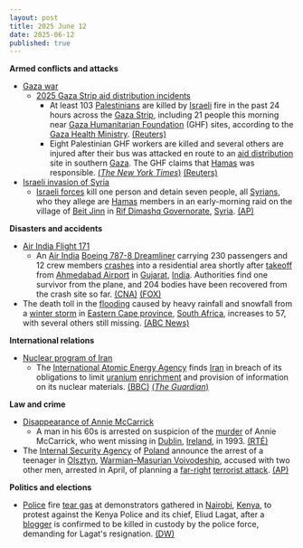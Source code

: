 ```yaml
---
layout: post
title: 2025 June 12
date: 2025-06-12
published: true
---
```



**Armed conflicts and attacks**

* [Gaza war](https://en.wikipedia.org/wiki/Gaza_war "Gaza war")
  + [2025 Gaza Strip aid distribution incidents](https://en.wikipedia.org/wiki/2025_Gaza_Strip_aid_distribution_incidents "2025 Gaza Strip aid distribution incidents")
    - At least 103 [Palestinians](https://en.wikipedia.org/wiki/Palestinians "Palestinians") are killed by [Israeli](https://en.wikipedia.org/wiki/Israel "Israel") fire in the past 24 hours across the [Gaza Strip](https://en.wikipedia.org/wiki/Gaza_Strip "Gaza Strip"), including 21 people this morning near [Gaza Humanitarian Foundation](https://en.wikipedia.org/wiki/Gaza_Humanitarian_Foundation "Gaza Humanitarian Foundation") (GHF) sites, according to the [Gaza Health Ministry](https://en.wikipedia.org/wiki/Gaza_Health_Ministry "Gaza Health Ministry"). [(Reuters)](https://www.reuters.com/world/middle-east/humanitarian-workers-killed-gaza-bus-ambush-that-israel-blames-hamas-2025-06-12/)
    - Eight Palestinian GHF workers are killed and several others are injured after their bus was attacked en route to an [aid distribution](https://en.wikipedia.org/wiki/Humanitarian_aid "Humanitarian aid") site in southern [Gaza](https://en.wikipedia.org/wiki/Gaza_Strip "Gaza Strip"). The GHF claims that [Hamas](https://en.wikipedia.org/wiki/Hamas "Hamas") was responsible. [(*The New York Times*)](https://www.nytimes.com/2025/06/11/world/middleeast/gaza-aid-hamas-attack.html) [(Reuters)](https://www.reuters.com/world/middle-east/humanitarian-workers-killed-gaza-bus-ambush-that-israel-blames-hamas-2025-06-12/)
* [Israeli invasion of Syria](https://en.wikipedia.org/wiki/Israeli_invasion_of_Syria_%282024%E2%80%93present%29 "Israeli invasion of Syria (2024–present)")
  + [Israeli forces](https://en.wikipedia.org/wiki/Israel_Defense_Forces "Israel Defense Forces") kill one person and detain seven people, all [Syrians](https://en.wikipedia.org/wiki/Syrians "Syrians"), who they allege are [Hamas](https://en.wikipedia.org/wiki/Hamas "Hamas") members in an early-morning raid on the village of [Beit Jinn](https://en.wikipedia.org/wiki/Beit_Jinn "Beit Jinn") in [Rif Dimashq Governorate](https://en.wikipedia.org/wiki/Rif_Dimashq_Governorate "Rif Dimashq Governorate"), [Syria](https://en.wikipedia.org/wiki/Syria "Syria"). [(AP)](https://apnews.com/article/syria-israel-hamas-beit-jin-incursion-lebanon-843512c2af36aac7a10f14808cb996d1)

**Disasters and accidents**

* [Air India Flight 171](https://en.wikipedia.org/wiki/Air_India_Flight_171 "Air India Flight 171")
  + An [Air India](https://en.wikipedia.org/wiki/Air_India "Air India") [Boeing 787-8 Dreamliner](https://en.wikipedia.org/wiki/Boeing_787-8_Dreamliner "Boeing 787-8 Dreamliner") carrying 230 passengers and 12 crew members [crashes](https://en.wikipedia.org/wiki/Aviation_accidents_and_incidents "Aviation accidents and incidents") into a residential area shortly after [takeoff](https://en.wikipedia.org/wiki/Takeoff "Takeoff") from [Ahmedabad Airport](https://en.wikipedia.org/wiki/Ahmedabad_Airport "Ahmedabad Airport") in [Gujarat](https://en.wikipedia.org/wiki/Gujarat "Gujarat"), [India](https://en.wikipedia.org/wiki/India "India"). Authorities find one survivor from the plane, and 204 bodies have been recovered from the crash site so far. [(CNA)](https://www.channelnewsasia.com/asia/air-india-plane-crash-ahmedabad-airport-5177241) [(FOX)](https://www.foxnews.com/world/london-bound-plane-carrying-more-than-200-people-crashes-after-takeoff-india)
* The death toll in the [flooding](https://en.wikipedia.org/wiki/Flood "Flood") caused by heavy rainfall and snowfall from a [winter storm](https://en.wikipedia.org/wiki/Winter_storm "Winter storm") in [Eastern Cape province](https://en.wikipedia.org/wiki/Eastern_Cape "Eastern Cape"), [South Africa](https://en.wikipedia.org/wiki/South_Africa "South Africa"), increases to 57, with several others still missing. [(ABC News)](https://abcnews.go.com/International/wireStory/rescuers-south-africa-search-missing-after-floods-death-122761587)

**International relations**

* [Nuclear program of Iran](https://en.wikipedia.org/wiki/Nuclear_program_of_Iran "Nuclear program of Iran")
  + The [International Atomic Energy Agency](https://en.wikipedia.org/wiki/International_Atomic_Energy_Agency "International Atomic Energy Agency") finds [Iran](https://en.wikipedia.org/wiki/Iran "Iran") in breach of its obligations to limit [uranium](https://en.wikipedia.org/wiki/Uranium "Uranium") [enrichment](https://en.wikipedia.org/wiki/Enriched_uranium "Enriched uranium") and provision of information on its nuclear materials. [(BBC)](https://www.bbc.com/news/articles/ce3v6w2qr12o) [(*The Guardian*)](https://www.theguardian.com/world/2025/jun/12/un-watchdog-finds-iran-failing-comply-nuclear-obligations)

**Law and crime**

* [Disappearance of Annie McCarrick](https://en.wikipedia.org/wiki/Disappearance_of_Annie_McCarrick "Disappearance of Annie McCarrick")
  + A man in his 60s is arrested on suspicion of the [murder](https://en.wikipedia.org/wiki/Murder "Murder") of Annie McCarrick, who went missing in [Dublin](https://en.wikipedia.org/wiki/Dublin "Dublin"), [Ireland](https://en.wikipedia.org/wiki/Republic_of_Ireland "Republic of Ireland"), in 1993. [(RTÉ)](https://www.rte.ie/news/crime/2025/0612/1518029-annie-mccarrick/)
* The [Internal Security Agency](https://en.wikipedia.org/wiki/Internal_Security_Agency "Internal Security Agency") of [Poland](https://en.wikipedia.org/wiki/Poland "Poland") announce the arrest of a teenager in [Olsztyn](https://en.wikipedia.org/wiki/Olsztyn "Olsztyn"), [Warmian–Masurian Voivodeship](https://en.wikipedia.org/wiki/Warmian%E2%80%93Masurian_Voivodeship "Warmian–Masurian Voivodeship"), accused with two other men, arrested in April, of planning a [far-right](https://en.wikipedia.org/wiki/Far-right_politics_in_Poland "Far-right politics in Poland") [terrorist attack](https://en.wikipedia.org/wiki/Terrorism "Terrorism"). [(AP)](https://apnews.com/article/poland-olsztyn-arrest-terrorist-plot-cbc25a9b2eeec1f84cf9d8db7806c734)

**Politics and elections**

* [Police](https://en.wikipedia.org/wiki/Kenya_Police "Kenya Police") fire [tear gas](https://en.wikipedia.org/wiki/Tear_gas "Tear gas") at demonstrators gathered in [Nairobi](https://en.wikipedia.org/wiki/Nairobi "Nairobi"), [Kenya](https://en.wikipedia.org/wiki/Kenya "Kenya"), to protest against the Kenya Police and its chief, Eliud Lagat, after a [blogger](https://en.wikipedia.org/wiki/Blogger "Blogger") is confirmed to be killed in custody by the police force, demanding for Lagat's resignation. [(DW)](https://www.dw.com/en/kenya-police-clash-with-protesters-over-bloggers-death/a-72886994)
